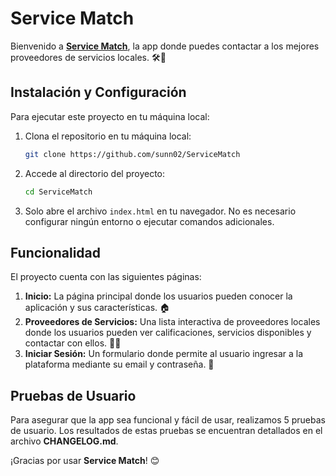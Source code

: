 # Service Match

Bienvenido a **[Service Match](https://sunn02.github.io/ServiceMatch/)**, la app donde puedes contactar a los mejores proveedores de servicios locales. 🛠️📲


## Instalación y Configuración

Para ejecutar este proyecto en tu máquina local:

1. Clona el repositorio en tu máquina local:

   ```bash
   git clone https://github.com/sunn02/ServiceMatch
   ```

2. Accede al directorio del proyecto:

   ```bash
   cd ServiceMatch
   ```

3. Solo abre el archivo `index.html` en tu navegador. No es necesario configurar ningún entorno o ejecutar comandos adicionales.


## Funcionalidad

El proyecto cuenta con las siguientes páginas:

1. **Inicio:** La página principal donde los usuarios pueden conocer la aplicación y sus características. 🏠
2. **Proveedores de Servicios:** Una lista interactiva de proveedores locales donde los usuarios pueden ver calificaciones, servicios disponibles y contactar con ellos. 🔧💼
3. **Iniciar Sesión:** Un formulario donde permite al usuario ingresar a la plataforma mediante su email y contraseña. 🔑

## Pruebas de Usuario

Para asegurar que la app sea funcional y fácil de usar, realizamos 5 pruebas de usuario. Los resultados de estas pruebas se encuentran detallados en el archivo **CHANGELOG.md**.

¡Gracias por usar **Service Match**! 😊